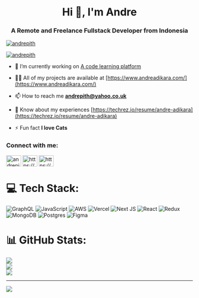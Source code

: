<h1 align="center">Hi 👋, I'm Andre</h1>
<h3 align="center">A Remote and Freelance Fullstack Developer from Indonesia</h3>

<p align="left"> <a href="https://github.com/ryo-ma/github-profile-trophy"><img src="https://github-profile-trophy.vercel.app/?username=andrepith&title=Commit,Repo,Followers" alt="andrepith" /></a> </p>

<p align="left"> <a href="https://twitter.com/andrepith" target="blank"><img src="https://img.shields.io/twitter/follow/andrepith?logo=twitter&style=for-the-badge" alt="andrepith" /></a> </p>

- 🔭 I’m currently working on [A code learning platform](codedegree.com)

- 👨‍💻 All of my projects are available at [https://www.andreadikara.com/](https://www.andreadikara.com/)

- 📫 How to reach me **andrepith@yahoo.co.uk**

- 📄 Know about my experiences [https://techrez.io/resume/andre-adikara](https://techrez.io/resume/andre-adikara)

- ⚡ Fun fact **I love Cats**

<h3 align="left">Connect with me:</h3>
<p align="left">
<a href="https://twitter.com/andrepith" target="blank"><img align="center" src="https://raw.githubusercontent.com/rahuldkjain/github-profile-readme-generator/master/src/images/icons/Social/twitter.svg" alt="andrepith" height="30" width="40" /></a>
<a href="https://linkedin.com/in/https://www.linkedin.com/in/andreadikara/" target="blank"><img align="center" src="https://raw.githubusercontent.com/rahuldkjain/github-profile-readme-generator/master/src/images/icons/Social/linked-in-alt.svg" alt="https://www.linkedin.com/in/andreadikara/" height="30" width="40" /></a>
<a href="https://instagram.com/https://www.instagram.com/andrepith/" target="blank"><img align="center" src="https://raw.githubusercontent.com/rahuldkjain/github-profile-readme-generator/master/src/images/icons/Social/instagram.svg" alt="https://www.instagram.com/andrepith/" height="30" width="40" /></a>
</p>

# 💻 Tech Stack:
![GraphQL](https://img.shields.io/badge/-GraphQL-E10098?style=for-the-badge&logo=graphql&logoColor=white) ![JavaScript](https://img.shields.io/badge/javascript-%23323330.svg?style=for-the-badge&logo=javascript&logoColor=%23F7DF1E) ![AWS](https://img.shields.io/badge/AWS-%23FF9900.svg?style=for-the-badge&logo=amazon-aws&logoColor=white) ![Vercel](https://img.shields.io/badge/vercel-%23000000.svg?style=for-the-badge&logo=vercel&logoColor=white) ![Next JS](https://img.shields.io/badge/Next-black?style=for-the-badge&logo=next.js&logoColor=white) ![React](https://img.shields.io/badge/react-%2320232a.svg?style=for-the-badge&logo=react&logoColor=%2361DAFB) ![Redux](https://img.shields.io/badge/redux-%23593d88.svg?style=for-the-badge&logo=redux&logoColor=white) ![MongoDB](https://img.shields.io/badge/MongoDB-%234ea94b.svg?style=for-the-badge&logo=mongodb&logoColor=white) ![Postgres](https://img.shields.io/badge/postgres-%23316192.svg?style=for-the-badge&logo=postgresql&logoColor=white) 	![Figma](https://img.shields.io/badge/figma-%23F24E1E.svg?style=for-the-badge&logo=figma&logoColor=white)

# 📊 GitHub Stats:
![](https://github-readme-stats.vercel.app/api?username=andrepith&theme=dark&hide_border=false&include_all_commits=true&count_private=true)<br/>
![](https://github-readme-streak-stats.herokuapp.com/?user=andrepith&theme=dark&hide_border=false)<br/>
![](https://github-readme-stats.vercel.app/api/top-langs/?username=andrepith&theme=dark&hide_border=false&include_all_commits=true&count_private=true&layout=compact)

---
[![](https://visitcount.itsvg.in/api?id=andrepith&icon=0&color=0)](https://visitcount.itsvg.in)
